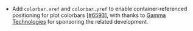 - Add `colorbar.xref` and `colorbar.yref` to enable container-referenced positioning for plot colorbars [[#6593](https://github.com/plotly/plotly.js/pull/6593)], with thanks to [Gamma Technologies](https://www.gtisoft.com/) for sponsoring the related development.